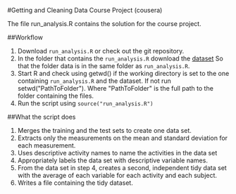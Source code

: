 #Getting and Cleaning Data Course Project (cousera)

The file run_analysis.R contains the solution for the course project.

##Workflow
1. Download `run_analysis.R` or check out the git repository.
2. In the folder that contains the `run_analysis.R` download the [dataset](https://d396qusza40orc.cloudfront.net/getdata%2Fprojectfiles%2FUCI%20HAR%20Dataset.zip)
   So that the folder data is in the same folder as `run_analysis.R`.
3. Start R and check using getwd() if the working directory is set to the one containing `run_analysis.R` and the dataset. If not run setwd("PathToFolder"). Where "PathToFolder" is the full path to the folder containing the files.
4. Run the script using `source("run_analysis.R")`

##What the script does
1. Merges the training and the test sets to create one data set.
2. Extracts only the measurements on the mean and standard deviation for each measurement. 
3. Uses descriptive activity names to name the activities in the data set
4. Appropriately labels the data set with descriptive variable names. 
5. From the data set in step 4, creates a second, independent tidy data set with the average of each variable for each activity and each subject. 
6. Writes a file containing the tidy dataset.
